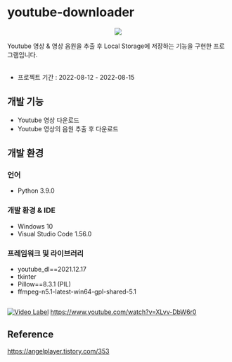 # youtube-downloader
<p align="center"><img src="https://user-images.githubusercontent.com/26498125/184605771-a2b79418-e6a5-45e4-b4c0-2f5aac239d22.png"></p>
Youtube 영상 & 영상 음원을 추출 후 Local Storage에 저장하는 기능을 구현한 프로그램입니다. <br><br>

- 프로젝트 기간 : 2022-08-12 - 2022-08-15


## 개발 기능
- Youtube 영상 다운로드
- Youtube 영상의 음원 추출 후 다운로드


## 개발 환경
### 언어
- Python 3.9.0

### 개발 환경 & IDE
- Windows 10
- Visual Studio Code 1.56.0

### 프레임워크 및 라이브러리
- youtube_dl==2021.12.17
- tkinter
- Pillow==8.3.1 (PIL)
- ffmpeg-n5.1-latest-win64-gpl-shared-5.1


## 
[![Video Label](https://user-images.githubusercontent.com/26498125/184606804-1ce58176-c637-4fe4-b1d0-f325d3e0d57e.png)](https://www.youtube.com/watch?v=XLvv-DbW6r0)
https://www.youtube.com/watch?v=XLvv-DbW6r0


## Reference
https://angelplayer.tistory.com/353
